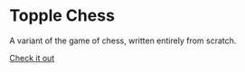 # Topple Chess

A variant of the game of chess, written entirely from scratch.

[Check it out](http://projects.jmariner.com/chess)
